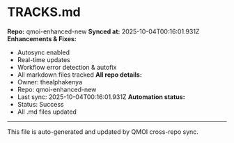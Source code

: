 # TRACKS.md

**Repo:** qmoi-enhanced-new
**Synced at:** 2025-10-04T00:16:01.931Z
**Enhancements & Fixes:**
- Autosync enabled
- Real-time updates
- Workflow error detection & autofix
- All markdown files tracked
**All repo details:**
- Owner: thealphakenya
- Repo: qmoi-enhanced-new
- Last sync: 2025-10-04T00:16:01.931Z
**Automation status:**
- Status: Success
- All .md files updated
---
This file is auto-generated and updated by QMOI cross-repo sync.
